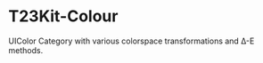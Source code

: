 T23Kit-Colour
=============

UIColor Category with various colorspace transformations and ∆-E methods. 
